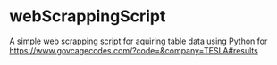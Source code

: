 # webScrappingScript
A simple web scrapping script for aquiring table data using Python for https://www.govcagecodes.com/?code=&company=TESLA#results
